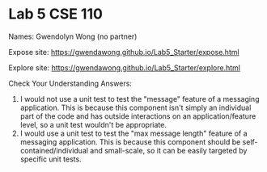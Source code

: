 # Lab 5 CSE 110 

Names: Gwendolyn Wong (no partner)

Expose site: https://gwendawong.github.io/Lab5_Starter/expose.html

Explore site: https://gwendawong.github.io/Lab5_Starter/explore.html

Check Your Understanding Answers:
1. I would not use a unit test to test the "message" feature of a messaging application. This is because this component isn't simply an individual part of the code and has outside interactions on an application/feature level, so a unit test wouldn't be appropriate.
2. I would use a unit test to test the "max message length" feature of a messaging application. This is because this component should be self-contained/individual and small-scale, so it can be easily targeted by specific unit tests. 
